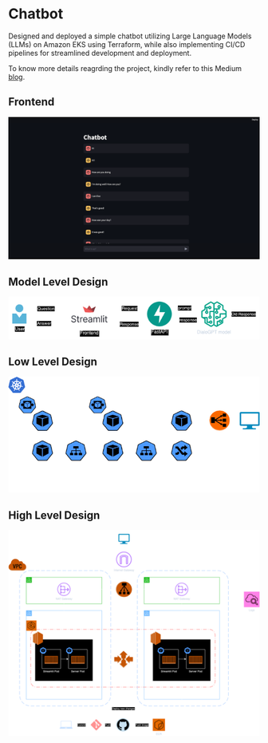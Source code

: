 # Chatbot

Designed and deployed a simple chatbot utilizing Large Language Models (LLMs) on Amazon EKS using Terraform, while also implementing CI/CD pipelines for streamlined development and deployment.

To know more details reagrding the project, kindly refer to this Medium [blog](https://medium.com/@anirudhsridhar1905/deploying-a-large-language-model-application-on-amazon-eks-53c375e83f92).

## Frontend

![Frontend](Designs/Frontend.png)

## Model Level Design

![Model Level Design](Designs/ModelLevelDesign.png)

## Low Level Design

![LLD](Designs/LLD.png)

## High Level Design

![HLD](Designs/HLD/v4.0.png)
